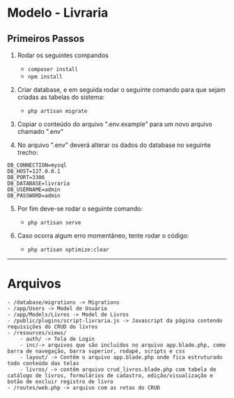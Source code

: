 # Modelo - Livraria

## Primeiros Passos

1. Rodar os seguintes compandos
    - ```composer install```
    - ```npm install```
2. Criar database, e em seguida rodar o seguinte comando para que sejam criadas as tabelas do sistema:
    - ```php artisan migrate```

3. Copiar o conteúdo do arquivo ".env.example" para um novo arquivo chamado ".env"

4. No arquivo ".env" deverá alterar os dados do database no seguinte trecho:
```
DB_CONNECTION=mysql
DB_HOST=127.0.0.1
DB_PORT=3306
DB_DATABASE=livraria
DB_USERNAME=admin
DB_PASSWORD=admin
```

5. Por fim deve-se rodar o seguinte comando:
    - ```php artisan serve```

6. Caso ocorra algum erro momentâneo, tente rodar o código:
    - ```php artisan optimize:clear```
---

# Arquivos

    - /database/migrations -> Migrations
    - /app/Users -> Model de Usuário
    - /app/Models/Livros -> Model de Livros
    - /public/plugins/script-livraria.js -> Javascript da página contendo requisições do CRUD do livros
    - /resources/views/
        - auth/ -> Tela de Login
        - inc/-> arquivos que são incluídos no arquivo app.blade.php, como barra de navegação, barra superior, rodapé, scripts e css
        - layout/ -> Contêm o arquivo app.blade.php onde fica estruturado todo conteúdo das telas
        - livros/ -> contêm arquivo crud_livros.blade.php com tabela de catálogo de livros, formulários de cadastro, edição/visualização e botão de excluir registro de livro
    - /routes/web.php -> arquivo com as rotas do CRUD
    